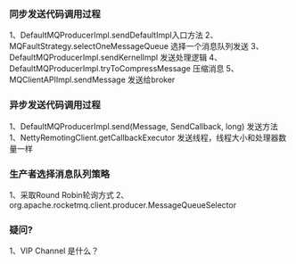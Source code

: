 ### 同步发送代码调用过程
1、DefaultMQProducerImpl.sendDefaultImpl入口方法
2、MQFaultStrategy.selectOneMessageQueue 选择一个消息队列发送
3、DefaultMQProducerImpl.sendKernelImpl 发送处理逻辑
4、DefaultMQProducerImpl.tryToCompressMessage 压缩消息
5、MQClientAPIImpl.sendMessage 发送给broker

### 异步发送代码调用过程
1、DefaultMQProducerImpl.send(Message, SendCallback, long) 发送方法
1、NettyRemotingClient.getCallbackExecutor 发送线程，线程大小和处理器数量一样

### 生产者选择消息队列策略
1、采取Round Robin轮询方式
2、org.apache.rocketmq.client.producer.MessageQueueSelector

### 疑问?
1、VIP Channel 是什么？